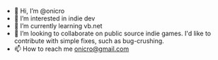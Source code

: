 - 👋 Hi, I’m @onicro
- 👀 I’m interested in indie dev
- 🌱 I’m currently learning vb.net
- 💞️ I’m looking to collaborate on public source indie games. I'd like to contribute with simple fixes, such as bug-crushing.
- 📫 How to reach me onicro@gmail.com

<!---
onicro/onicro is a ✨ special ✨ repository because its `README.md` (this file) appears on your GitHub profile.
You can click the Preview link to take a look at your changes.
--->
